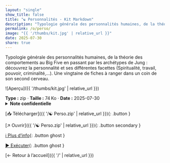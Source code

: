 ```yaml
---
layout: "single"
show_title: false
title: "☯ Personnalités - Kit Markdown"
description: "Typologie générale des personnalités humaines, de la théorie des comportements au Big Five en passant par les archétypes de Jung : découvrez la personnalité et ses différentes facettes (Spiritualité, travail, pouvoir, criminalité,...). Une vingtaine de fiches à ranger dans un coin de son second cerveau."
permalink: /o/perso/
image: "{{ '/thumbs/kit.jpg' | relative_url }}"
date: 2025-07-30
share: true
---
```



Typologie générale des personnalités humaines, de la théorie des comportements au Big Five en passant par les archétypes de Jung : découvrez la personnalité et ses différentes facettes (Spiritualité, travail, pouvoir, criminalité,...). Une vingtaine de fiches à ranger dans un coin de son second cerveau.

![Aperçu]({{ '/thumbs/kit.jpg' | relative_url }})

<div class="info-box"><strong>Type :</strong> zip · <strong>Taille :</strong> 74 Ko · <strong>Date :</strong> 2025-07-30</div>

<details class="notice notice--warning"><summary><strong>Note confidentielle</strong></summary><p>Mot de passe : batman1234</p></details>

[📥 Télécharger]({{ '/☯ Perso.zip' | relative_url }}){: .button }

[↗ Ouvrir]({{ '/☯ Perso.zip' | relative_url }}){: .button secondary }

[ℹ️ Plus d’info](https://publish.obsidian.md/ouaisfieu/%E2%96%B6+NOS+KITS+%E2%97%80/Kits){: .button ghost }

[▶️ Exécuter](https://publish.obsidian.md/ouaisfieu/%E2%96%B6+NOS+KITS+%E2%97%80/Kits){: .button ghost }

[← Retour à l’accueil]({{ '/' | relative_url }})
